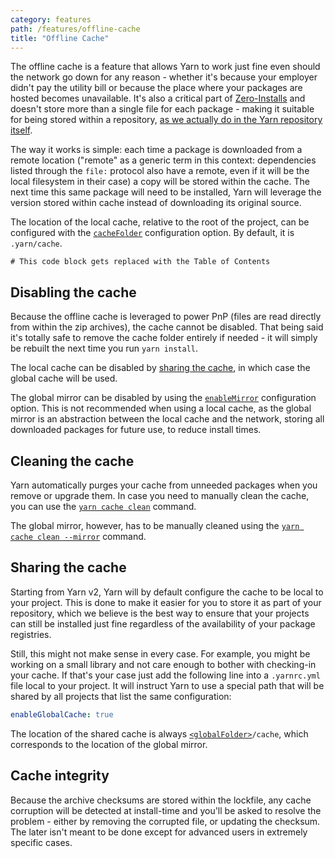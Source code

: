 ```yaml
---
category: features
path: /features/offline-cache
title: "Offline Cache"
---
```


The offline cache is a feature that allows Yarn to work just fine even should the network go down for any reason - whether it's because your employer didn't pay the utility bill or because the place where your packages are hosted becomes unavailable. It's also a critical part of [Zero-Installs](/features/zero-installs) and doesn't store more than a single file for each package - making it suitable for being stored within a repository, [as we actually do in the Yarn repository itself](https://github.com/yarnpkg/berry/tree/master/.yarn/cache).

The way it works is simple: each time a package is downloaded from a remote location ("remote" as a generic term in this context: dependencies listed through the `file:` protocol also have a remote, even if it will be the local filesystem in their case) a copy will be stored within the cache. The next time this same package will need to be installed, Yarn will leverage the version stored within cache instead of downloading its original source.

The location of the local cache, relative to the root of the project, can be configured with the [`cacheFolder`](/configuration/yarnrc#cacheFolder) configuration option. By default, it is `.yarn/cache`.

```toc
# This code block gets replaced with the Table of Contents
```

## Disabling the cache

Because the offline cache is leveraged to power PnP (files are read directly from within the zip archives), the cache cannot be disabled. That being said it's totally safe to remove the cache folder entirely if needed - it will simply be rebuilt the next time you run `yarn install`.

The local cache can be disabled by [sharing the cache](#sharing-the-cache), in which case the global cache will be used.

The global mirror can be disabled by using the [`enableMirror`](/configuration/yarnrc#enableMirror) configuration option. This is not recommended when using a local cache, as the global mirror is an abstraction between the local cache and the network, storing all downloaded packages for future use, to reduce install times.

## Cleaning the cache

Yarn automatically purges your cache from unneeded packages when you remove or upgrade them. In case you need to manually clean the cache, you can use the [`yarn cache clean`](/cli/cache/clean) command.

The global mirror, however, has to be manually cleaned using the [`yarn cache clean --mirror`](/cli/cache/clean) command.

## Sharing the cache

Starting from Yarn v2, Yarn will by default configure the cache to be local to your project. This is done to make it easier for you to store it as part of your repository, which we believe is the best way to ensure that your projects can still be installed just fine regardless of the availability of your package registries.

Still, this might not make sense in every case. For example, you might be working on a small library and not care enough to bother with checking-in your cache. If that's your case just add the following line into a `.yarnrc.yml` file local to your project. It will instruct Yarn to use a special path that will be shared by all projects that list the same configuration:

```yaml
enableGlobalCache: true
```

The location of the shared cache is always [`<globalFolder>`](/configuration/yarnrc#globalFolder)`/cache`, which corresponds to the location of the global mirror.

## Cache integrity

Because the archive checksums are stored within the lockfile, any cache corruption will be detected at install-time and you'll be asked to resolve the problem - either by removing the corrupted file, or updating the checksum. The later isn't meant to be done except for advanced users in extremely specific cases.
